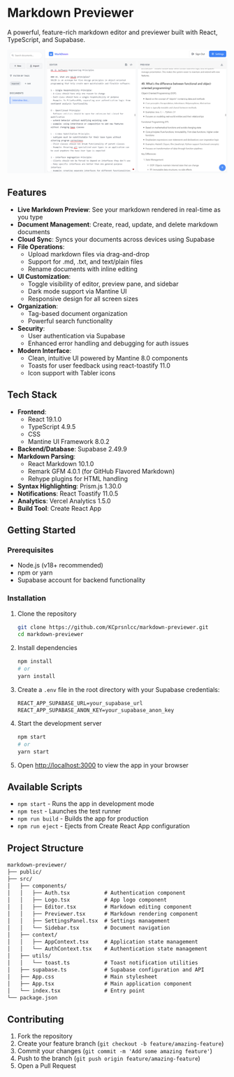 # Markdown Previewer

A powerful, feature-rich markdown editor and previewer built with React, TypeScript, and Supabase.

![Markdown Previewer Screenshot](./public/image.png)

## Features

- **Live Markdown Preview**: See your markdown rendered in real-time as you type
- **Document Management**: Create, read, update, and delete markdown documents
- **Cloud Sync**: Syncs your documents across devices using Supabase
- **File Operations**: 
  - Upload markdown files via drag-and-drop
  - Support for .md, .txt, and text/plain files
  - Rename documents with inline editing
- **UI Customization**:
  - Toggle visibility of editor, preview pane, and sidebar
  - Dark mode support via Mantine UI
  - Responsive design for all screen sizes
- **Organization**:
  - Tag-based document organization
  - Powerful search functionality
- **Security**:
  - User authentication via Supabase
  - Enhanced error handling and debugging for auth issues
- **Modern Interface**:
  - Clean, intuitive UI powered by Mantine 8.0 components
  - Toasts for user feedback using react-toastify 11.0
  - Icon support with Tabler icons

## Tech Stack

- **Frontend**: 
  - React 19.1.0
  - TypeScript 4.9.5
  - CSS
  - Mantine UI Framework 8.0.2
- **Backend/Database**: Supabase 2.49.9
- **Markdown Parsing**: 
  - React Markdown 10.1.0
  - Remark GFM 4.0.1 (for GitHub Flavored Markdown)
  - Rehype plugins for HTML handling
- **Syntax Highlighting**: Prism.js 1.30.0
- **Notifications**: React Toastify 11.0.5
- **Analytics**: Vercel Analytics 1.5.0
- **Build Tool**: Create React App

## Getting Started

### Prerequisites

- Node.js (v18+ recommended)
- npm or yarn
- Supabase account for backend functionality

### Installation

1. Clone the repository
   ```bash
   git clone https://github.com/KCprsnlcc/markdown-previewer.git
   cd markdown-previewer
   ```

2. Install dependencies
   ```bash
   npm install
   # or
   yarn install
   ```

3. Create a `.env` file in the root directory with your Supabase credentials:
   ```
   REACT_APP_SUPABASE_URL=your_supabase_url
   REACT_APP_SUPABASE_ANON_KEY=your_supabase_anon_key
   ```

4. Start the development server
   ```bash
   npm start
   # or
   yarn start
   ```

5. Open [http://localhost:3000](http://localhost:3000) to view the app in your browser

## Available Scripts

- `npm start` - Runs the app in development mode
- `npm test` - Launches the test runner
- `npm run build` - Builds the app for production
- `npm run eject` - Ejects from Create React App configuration

## Project Structure

```
markdown-previewer/
├── public/
├── src/
│   ├── components/
│   │   ├── Auth.tsx           # Authentication component
│   │   ├── Logo.tsx           # App logo component
│   │   ├── Editor.tsx         # Markdown editing component
│   │   ├── Previewer.tsx      # Markdown rendering component
│   │   ├── SettingsPanel.tsx  # Settings management
│   │   └── Sidebar.tsx        # Document navigation
│   ├── context/
│   │   ├── AppContext.tsx     # Application state management
│   │   └── AuthContext.tsx    # Authentication state management
│   ├── utils/
│   │   └── toast.ts           # Toast notification utilities
│   ├── supabase.ts            # Supabase configuration and API
│   ├── App.css                # Main stylesheet
│   ├── App.tsx                # Main application component
│   └── index.tsx              # Entry point
└── package.json
```

## Contributing

1. Fork the repository
2. Create your feature branch (`git checkout -b feature/amazing-feature`)
3. Commit your changes (`git commit -m 'Add some amazing feature'`)
4. Push to the branch (`git push origin feature/amazing-feature`)
5. Open a Pull Request

